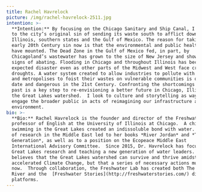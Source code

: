 ```yaml
---
title: Rachel Havrelock
picture: /img/rachel-havrelock-2511.jpg
intention: >-
  **Intention:** By focusing on the Chicago Sanitary and Ship Canal, I want to return
  to the city’s original sin of sending its waste south to afflict downstate
  Illinois, southern states and the Gulf of Mexico. The reason for taking up the
  early 20th Century sin now is that the environmental and public health abuses
  have mounted. The Dead Zone in the Gulf of Mexico fed, in part, by
  Chicagoland’s wastewater has grown to the size of New Jersey and shows no
  signs of abating. Flooding in Chicago and throughout Illinois has become an
  expected disaster even as other parts of the Midwest and West face crippling
  droughts. A water system created to allow industries to pollute with impunity
  and metropolises to foist their wastes on vulnerable communities is out of
  date and dangerous in the 21st Century. Confronting the shortcomings of the
  past is a key step to re-envisioning a better future in Chicago, Illinois and
  the Great Lakes watershed.  I look to culture and storytelling as ways to
  engage the broader public in acts of reimagining our infrastructure and
  environment.
bio: >-
  **Bio:** Rachel Havrelock is the founder and director of the Freshwater Lab and a
  professor of English at the University of Illinois at Chicago.  A childhood of
  swimming in the Great Lakes created an indissoluble bond with water.  Decades
  of research in the Middle East led to her books *River Jordan* and *The Joshua
  Generation*, as well as to a position on the Ecopeace Middle East
  International Advisory Committee.  Since 2015, Dr. Havrelock has focused on
  Great Lakes research and teaching a new generation of water leaders.  She
  believes that the Great Lakes watershed can survive and thrive amidst
  accelerated Climate Change, but that a series of necessary actions must occur
  now.  Through collaboration, the Freshwater Lab has created both The Backward
  River and the  [Freshwater Stories](http://freshwaterstories.com/) digital
  platforms.
---
```

